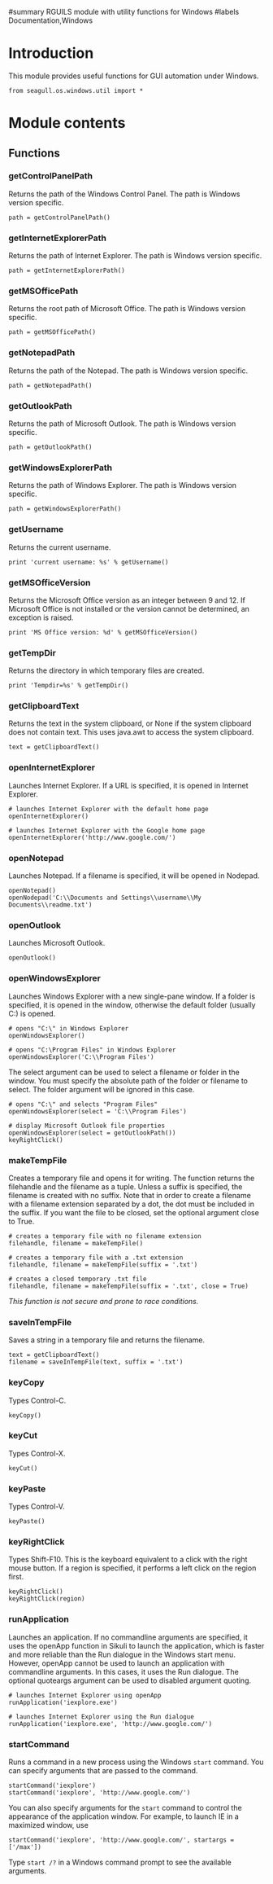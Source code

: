 ﻿#summary RGUILS module with utility functions for Windows
#labels Documentation,Windows

# Introduction #

This module provides useful functions for GUI automation under Windows.
```
from seagull.os.windows.util import *
```

# Module contents #

## Functions ##

### getControlPanelPath ###

Returns the path of the Windows Control Panel. The path is Windows version specific.
```
path = getControlPanelPath()
```

### getInternetExplorerPath ###

Returns the path of Internet Explorer. The path is Windows version specific.
```
path = getInternetExplorerPath()
```

### getMSOfficePath ###

Returns the root path of Microsoft Office. The path is Windows version specific.
```
path = getMSOfficePath()
```

### getNotepadPath ###

Returns the path of the Notepad. The path is Windows version specific.
```
path = getNotepadPath()
```

### getOutlookPath ###

Returns the path of Microsoft Outlook. The path is Windows version specific.
```
path = getOutlookPath()
```

### getWindowsExplorerPath ###

Returns the path of Windows Explorer. The path is Windows version specific.
```
path = getWindowsExplorerPath()
```

### getUsername ###

Returns the current username.
```
print 'current username: %s' % getUsername()
```

### getMSOfficeVersion ###

Returns the Microsoft Office version as an integer between 9 and 12. If Microsoft Office is not installed or the version cannot be determined, an exception is raised.
```
print 'MS Office version: %d' % getMSOfficeVersion()
```

### getTempDir ###

Returns the directory in which temporary files are created.
```
print 'Tempdir=%s' % getTempDir()
```

### getClipboardText ###

Returns the text in the system clipboard, or None if the system clipboard does not contain text. This uses java.awt to access the system clipboard.
```
text = getClipboardText()
```

### openInternetExplorer ###

Launches Internet Explorer. If a URL is specified, it is opened in Internet Explorer.
```
# launches Internet Explorer with the default home page
openInternetExplorer()

# launches Internet Explorer with the Google home page
openInternetExplorer('http://www.google.com/')
```

### openNotepad ###

Launches Notepad. If a filename is specified, it will be opened in Nodepad.
```
openNotepad()
openNodepad('C:\\Documents and Settings\\username\\My Documents\\readme.txt')
```

### openOutlook ###

Launches Microsoft Outlook.
```
openOutlook()
```

### openWindowsExplorer ###

Launches Windows Explorer with a new single-pane window. If a folder is specified, it is opened in the window, otherwise the default folder (usually C:\) is opened.
```
# opens "C:\" in Windows Explorer
openWindowsExplorer()

# opens "C:\Program Files" in Windows Explorer
openWindowsExplorer('C:\\Program Files')
```
The select argument can be used to select a filename or folder in the window. You must specify the absolute path of the folder or filename to select. The folder argument will be ignored in this case.
```
# opens "C:\" and selects "Program Files"
openWindowsExplorer(select = 'C:\\Program Files')

# display Microsoft Outlook file properties
openWindowsExplorer(select = getOutlookPath())
keyRightClick()
```

### makeTempFile ###

Creates a temporary file and opens it for writing. The function returns the filehandle and the filename as a tuple. Unless a suffix is specified, the filename is created with no suffix. Note that in order to create a filename with a filename extension separated by a dot, the dot must be included in the suffix. If you want the file to be closed, set the optional argument close to True.
```
# creates a temporary file with no filename extension
filehandle, filename = makeTempFile()

# creates a temporary file with a .txt extension
filehandle, filename = makeTempFile(suffix = '.txt')

# creates a closed temporary .txt file
filehandle, filename = makeTempFile(suffix = '.txt', close = True)
```
_This function is not secure and prone to race conditions._

### saveInTempFile ###

Saves a string in a temporary file and returns the filename.
```
text = getClipboardText()
filename = saveInTempFile(text, suffix = '.txt')
```

### keyCopy ###

Types Control-C.
```
keyCopy()
```

### keyCut ###

Types Control-X.
```
keyCut()
```

### keyPaste ###

Types Control-V.
```
keyPaste()
```

### keyRightClick ###

Types Shift-F10. This is the keyboard equivalent to a click with the right mouse button. If a region is specified, it performs a left click on the region first.
```
keyRightClick()
keyRightClick(region)
```

### runApplication ###

Launches an application. If no commandline arguments are specified, it uses the openApp function in Sikuli to launch the application, which is faster and more reliable than the Run dialogue in the Windows start menu. However, openApp cannot be used to launch an application with commandline arguments. In this cases, it uses the Run dialogue. The optional quoteargs argument can be used to disabled argument quoting.
```
# launches Internet Explorer using openApp
runApplication('iexplore.exe')

# launches Internet Explorer using the Run dialogue
runApplication('iexplore.exe', 'http://www.google.com/')
```

### startCommand ###

Runs a command in a new process using the Windows `start` command. You can specify arguments that are passed to the command.
```
startCommand('iexplore')
startCommand('iexplore', 'http://www.google.com/')
```
You can also specify arguments for the `start` command to control the appearance of the application window. For example, to launch IE in a maximized window, use
```
startCommand('iexplore', 'http://www.google.com/', startargs = ['/max'])
```
Type `start /?` in a Windows command prompt to see the available arguments.